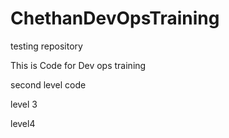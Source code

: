 # ChethanDevOpsTraining
testing repository

This is Code for Dev ops training

second level code

level 3

level4
